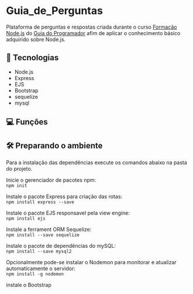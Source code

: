 # Guia_de_Perguntas

 Plataforma de perguntas e respostas criada durante o curso [Formação Node.js](https://www.udemy.com/course/formacao-nodejs/) do [Guia do Programador](https://www.udemy.com/user/guia-do-programador/) afim de aplicar o conhecimento básico adquirido sobre Node.js.


## :toolbox: Tecnologias
* Node.js
* Express
* EJS
* Bootstrap
* sequelize
* mysql

## :computer: Funções

## :hammer_and_wrench: Preparando o ambiente
Para a instalação das dependências execute os comandos abaixo na pasta do projeto.

Inicie o gerenciador de pacotes npm:<br />
```npm init ```

Instale o pacote Express para criação das rotas:<br />
```npm install express --save ```

Instale o pacote EJS responsavel pela view engine:<br />
``` npm install ejs  ```

Instale a ferrament ORM Sequelize:<br />
``` npm install --save sequelize ```

Instale o pacote de dependências do mySQL:<br />
 ``` npm install --save mysql2 ```

Opcionalmente pode-se instalar o Nodemon para monitorar e atualizar automaticamente o servidor:<br />
``` npm install -g nodemon ```

 instale o Bootstrap <br />
